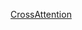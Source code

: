 
[CrossAttention](https://github.com/mohammadzainabbas/Deep-Learning-CS/blob/main/notebooks/CrossAttention.ipynb)